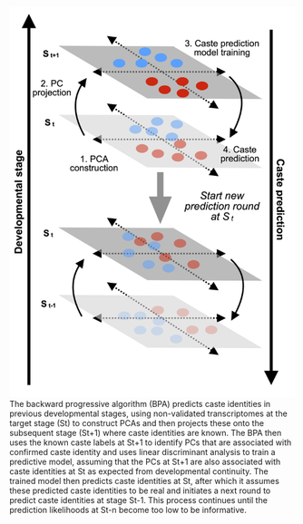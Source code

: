 <img src="BPA.png" width="512">
The backward progressive algorithm (BPA) predicts caste identities in previous developmental stages, using non-validated transcriptomes at the target stage (St) to construct PCAs and then projects these onto the subsequent stage (St+1) where caste identities are known. The BPA then uses the known caste labels at St+1 to identify PCs that are associated with confirmed caste identity and uses linear discriminant analysis to train a predictive model, assuming that the PCs at St+1 are also associated with caste identities at St as expected from developmental continuity. The trained model then predicts caste identities at St, after which it assumes these predicted caste identities to be real and initiates a next round to predict caste identities at stage St-1. This process continues until the prediction likelihoods at St-n become too low to be informative. 
